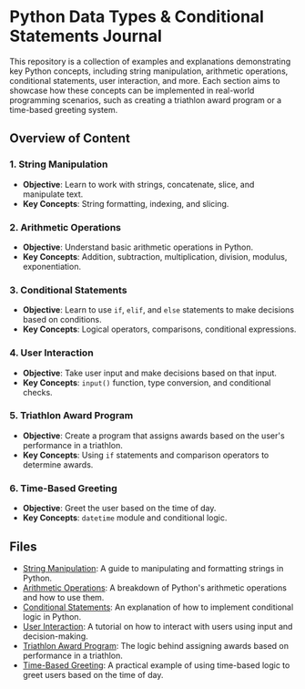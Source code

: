 # Python Data Types & Conditional Statements Journal

This repository is a collection of examples and explanations demonstrating key Python concepts, including string manipulation, arithmetic operations, conditional statements, user interaction, and more. Each section aims to showcase how these concepts can be implemented in real-world programming scenarios, such as creating a triathlon award program or a time-based greeting system.

## Overview of Content

### 1. **String Manipulation**
   - **Objective**: Learn to work with strings, concatenate, slice, and manipulate text.
   - **Key Concepts**: String formatting, indexing, and slicing.

### 2. **Arithmetic Operations**
   - **Objective**: Understand basic arithmetic operations in Python.
   - **Key Concepts**: Addition, subtraction, multiplication, division, modulus, exponentiation.

### 3. **Conditional Statements**
   - **Objective**: Learn to use `if`, `elif`, and `else` statements to make decisions based on conditions.
   - **Key Concepts**: Logical operators, comparisons, conditional expressions.

### 4. **User Interaction**
   - **Objective**: Take user input and make decisions based on that input.
   - **Key Concepts**: `input()` function, type conversion, and conditional checks.

### 5. **Triathlon Award Program**
   - **Objective**: Create a program that assigns awards based on the user's performance in a triathlon.
   - **Key Concepts**: Using `if` statements and comparison operators to determine awards.

### 6. **Time-Based Greeting**
   - **Objective**: Greet the user based on the time of day.
   - **Key Concepts**: `datetime` module and conditional logic.

## Files

- [String Manipulation](String-Manipulation.md): A guide to manipulating and formatting strings in Python.
- [Arithmetic Operations](Arithmetic-Operations.md): A breakdown of Python's arithmetic operations and how to use them.
- [Conditional Statements](Conditional-Statements.md): An explanation of how to implement conditional logic in Python.
- [User Interaction](User-Interaction.md): A tutorial on how to interact with users using input and decision-making.
- [Triathlon Award Program](Triathlon-Award-Program.md): The logic behind assigning awards based on performance in a triathlon.
- [Time-Based Greeting](Time-Based-Greeting.md): A practical example of using time-based logic to greet users based on the time of day.

